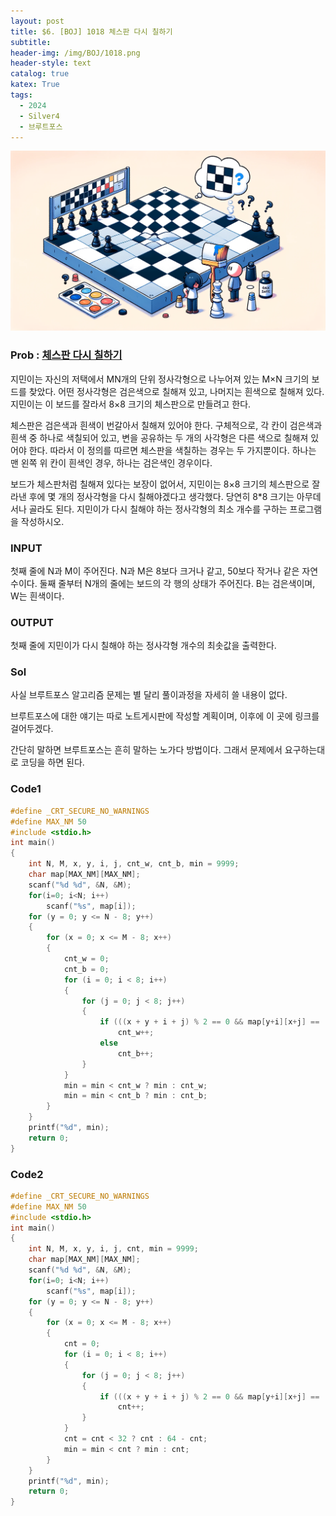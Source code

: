 ```yaml
---
layout: post
title: $6. [BOJ] 1018 체스판 다시 칠하기
subtitle: 
header-img: /img/BOJ/1018.png
header-style: text
catalog: true
katex: True
tags:
  - 2024
  - Silver4
  - 브루트포스
---
```


![Alt text](/img/BOJ/1018.png)


### Prob : [체스판 다시 칠하기](https://www.acmicpc.net/problem/1018)
지민이는 자신의 저택에서 MN개의 단위 정사각형으로 나누어져 있는 M×N 크기의 보드를 찾았다. 어떤 정사각형은 검은색으로 칠해져 있고, 나머지는 흰색으로 칠해져 있다. 지민이는 이 보드를 잘라서 8×8 크기의 체스판으로 만들려고 한다.

체스판은 검은색과 흰색이 번갈아서 칠해져 있어야 한다. 구체적으로, 각 칸이 검은색과 흰색 중 하나로 색칠되어 있고, 변을 공유하는 두 개의 사각형은 다른 색으로 칠해져 있어야 한다. 따라서 이 정의를 따르면 체스판을 색칠하는 경우는 두 가지뿐이다. 하나는 맨 왼쪽 위 칸이 흰색인 경우, 하나는 검은색인 경우이다.

보드가 체스판처럼 칠해져 있다는 보장이 없어서, 지민이는 8×8 크기의 체스판으로 잘라낸 후에 몇 개의 정사각형을 다시 칠해야겠다고 생각했다. 당연히 8*8 크기는 아무데서나 골라도 된다. 지민이가 다시 칠해야 하는 정사각형의 최소 개수를 구하는 프로그램을 작성하시오.

### INPUT
첫째 줄에 N과 M이 주어진다. N과 M은 8보다 크거나 같고, 50보다 작거나 같은 자연수이다. 둘째 줄부터 N개의 줄에는 보드의 각 행의 상태가 주어진다. B는 검은색이며, W는 흰색이다.

### OUTPUT
첫째 줄에 지민이가 다시 칠해야 하는 정사각형 개수의 최솟값을 출력한다.


### Sol
사실 브루트포스 알고리즘 문제는 별 달리 풀이과정을 자세히 쓸 내용이 없다. 

브루트포스에 대한 얘기는 따로 노트게시판에 작성할 계획이며, 이후에 이 곳에 링크를 걸어두겠다.   

간단히 말하면 브루트포스는 흔히 말하는 노가다 방법이다. 그래서 문제에서 요구하는대로 코딩을 하면 된다.



### Code1
```c
#define _CRT_SECURE_NO_WARNINGS
#define MAX_NM 50
#include <stdio.h>
int main()
{
	int N, M, x, y, i, j, cnt_w, cnt_b, min = 9999;
	char map[MAX_NM][MAX_NM];
	scanf("%d %d", &N, &M);
	for(i=0; i<N; i++)
		scanf("%s", map[i]);
	for (y = 0; y <= N - 8; y++)
	{
		for (x = 0; x <= M - 8; x++)
		{
			cnt_w = 0;
			cnt_b = 0;
			for (i = 0; i < 8; i++)
			{
				for (j = 0; j < 8; j++)
				{
					if (((x + y + i + j) % 2 == 0 && map[y+i][x+j] == 'B') || ((x + y + i + j) % 2 == 1 && map[y+i][x+j] == 'W'))
						cnt_w++;
					else
						cnt_b++;
				}
			}
			min = min < cnt_w ? min : cnt_w;
			min = min < cnt_b ? min : cnt_b;
		}
	}
	printf("%d", min);
	return 0;
}
```

### Code2
```c
#define _CRT_SECURE_NO_WARNINGS
#define MAX_NM 50
#include <stdio.h>
int main()
{
	int N, M, x, y, i, j, cnt, min = 9999;
	char map[MAX_NM][MAX_NM];
	scanf("%d %d", &N, &M);
	for(i=0; i<N; i++)
		scanf("%s", map[i]);
	for (y = 0; y <= N - 8; y++)
	{
		for (x = 0; x <= M - 8; x++)
		{
			cnt = 0;
			for (i = 0; i < 8; i++)
			{
				for (j = 0; j < 8; j++)
				{
					if (((x + y + i + j) % 2 == 0 && map[y+i][x+j] == 'B') || ((x + y + i + j) % 2 == 1 && map[y+i][x+j] == 'W'))
						cnt++;
				}
			}
			cnt = cnt < 32 ? cnt : 64 - cnt;
			min = min < cnt ? min : cnt;
		}
	}
	printf("%d", min);
	return 0;
}
```